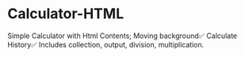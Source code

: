 # Calculator-HTML
Simple Calculator with Html
Contents;
Moving background✅
Calculate History✅
Includes collection, output, division, multiplication.
